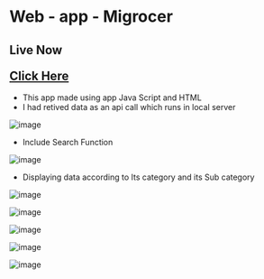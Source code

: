 # Web - app - Migrocer
## <p>Live Now</p><a href="http://srivathsav.me/web-app/">Click Here</a>
* This app made using app Java Script and HTML 
* I had retived data as an api call which runs in local server

![image](https://user-images.githubusercontent.com/73651038/171151391-56f9aaf6-ccc4-40ca-96bd-6279cd0c8515.png)

* Include Search Function

![image](https://user-images.githubusercontent.com/73651038/171151456-6b8c549e-c278-4b06-9bc4-85c0e42f9e83.png)

* Displaying data according to Its category and its Sub category

![image](https://user-images.githubusercontent.com/73651038/171151487-93211fe9-13f8-436e-9599-45a0f63c53ce.png)

![image](https://user-images.githubusercontent.com/73651038/171151509-31e44e7f-15ef-4e0b-9b65-a5114107091d.png)

![image](https://user-images.githubusercontent.com/73651038/171151548-ad66dc49-234e-4b1c-92e0-709e1f7bf4d1.png)

![image](https://user-images.githubusercontent.com/73651038/171151578-2e8f7fef-2c24-4b56-b910-b5b1aaa865d3.png)

![image](https://user-images.githubusercontent.com/73651038/171151611-c9c592bc-72b4-4f43-a998-55856f3599d5.png)


